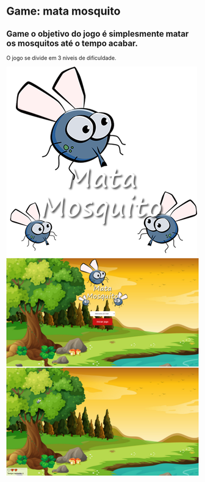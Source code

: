 # Game: mata mosquito
## Game o objetivo do jogo é simplesmente matar os mosquitos até o tempo acabar.
O jogo se divide em 3 niveis de dificuldade.

![game.png](./img/game.png)
![tela_start](./img/tela_start.png)
![tela_area_jogo](./img/tela_area_jogo.png)

